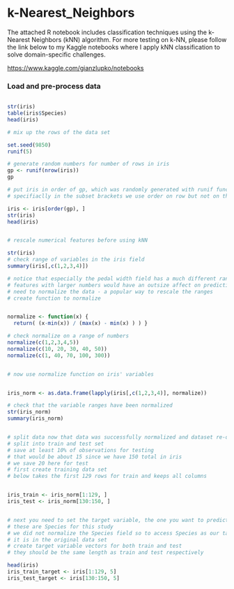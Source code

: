# k-Nearest_Neighbors

The attached R notebook includes classification techniques using the k-Nearest Neighbors (kNN) algorithm. For more testing on k-NN, please follow the link below to my Kaggle notebooks where I apply kNN classification to solve domain-specific challenges. 

https://www.kaggle.com/gianzlupko/notebooks

### Load and pre-process data 
```r data(iris)

str(iris) 
table(iris$Species) 
head(iris) 

# mix up the rows of the data set 

set.seed(9850)
runif(5)

# generate random numbers for number of rows in iris 
gp <- runif(nrow(iris)) 
gp

# put iris in order of gp, which was randomly generated with runif function
# specifiaclly in the subset brackets we use order on row but not on the iris columns 

iris <- iris[order(gp), ]
str(iris) 
head(iris) 


# rescale numerical features before using kNN 

str(iris)
# check range of variables in the iris field 
summary(iris[,c(1,2,3,4)]) 

# notice that especially the pedal width field has a much different range than the others 
# features with larger numbers would have an outsize affect on prediction 
# need to normalize the data - a popular way to rescale the ranges 
# create function to normalize 


normalize <- function(x) { 
  return( (x-min(x)) / (max(x) - min(x) ) ) } 

# check normalize on a range of numbers 
normalize(c(1,2,3,4,5))
normalize(c(10, 20, 30, 40, 50)) 
normalize(c(1, 40, 70, 100, 300))


# now use normalize function on iris' variables 


iris_norm <- as.data.frame(lapply(iris[,c(1,2,3,4)], normalize))

# check that the variable ranges have been normalized 
str(iris_norm)
summary(iris_norm)


# split data now that data was successfully normalized and dataset re-ordered
# split into train and test set 
# save at least 10% of observations for testing
# that would be about 15 since we have 150 total in iris 
# we save 20 here for test 
# first create training data set 
# below takes the first 129 rows for train and keeps all columns 


iris_train <- iris_norm[1:129, ]
iris_test <- iris_norm[130:150, ]


# next you need to set the target variable, the one you want to predict 
# these are Species for this study 
# we did not normalize the Species field so to access Species as our target variable 
# it is in the original data set
# create target variable vectors for both train and test
# they should be the same length as train and test respectively 

head(iris)
iris_train_target <- iris[1:129, 5]
iris_test_target <- iris[130:150, 5]

```
